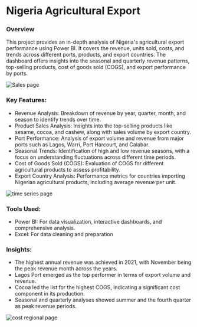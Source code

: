 # Nigeria Agricultural Export

### Overview
This project provides an in-depth analysis of Nigeria's agricultural export performance using Power BI. It covers the revenue, units sold, costs, and trends across different ports, products, and export countries. The dashboard offers insights into the seasonal and quarterly revenue patterns, top-selling products, cost of goods sold (COGS), and export performance by ports.

![Sales page](https://github.com/user-attachments/assets/7959cdde-f723-4242-ba3b-3359fb425b86)

### Key Features:
- Revenue Analysis: Breakdown of revenue by year, quarter, month, and season to identify trends over time.
- Product Sales Analysis: Insights into the top-selling products like sesame, cocoa, and cashew, along with sales volume by export country.
- Port Performance: Analysis of export volume and revenue from major ports such as Lagos, Warri, Port Harcourt, and Calabar.
- Seasonal Trends: Identification of high and low revenue seasons, with a focus on understanding fluctuations across different time periods.
- Cost of Goods Sold (COGS): Evaluation of COGS for different agricultural products to assess profitability.
- Export Country Analysis: Performance metrics for countries importing Nigerian agricultural products, including average revenue per unit.
  
![time series page](https://github.com/user-attachments/assets/608ec63b-386d-4299-9af2-4ebd68226677)

### Tools Used:
- Power BI: For data visualization, interactive dashboards, and comprehensive analysis.
- Excel: For data cleaning and preparation

### Insights:
- The highest annual revenue was achieved in 2021, with November being the peak revenue month across the years.
- Lagos Port emerged as the top performer in terms of export volume and revenue.
- Cocoa led the list for the highest COGS, indicating a significant cost component in its production.
- Seasonal and quarterly analyses showed summer and the fourth quarter as peak revenue periods.

![cost   regional page](https://github.com/user-attachments/assets/7b110a82-fdd7-49dc-b57a-d92c50171c0f)

